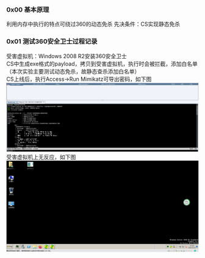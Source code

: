 ### 0x00 基本原理
利用内存中执行的特点可绕过360的动态免杀 
先决条件：CS实现静态免杀

### 0x01 测试360安全卫士过程记录
受害虚拟机：Windows 2008 R2安装360安全卫士  
CS中生成exe格式的payload，拷贝到受害虚拟机，执行时会被拦截，添加白名单（本次实验主要测试动态免杀，故静态查杀添加白名单）  
CS上线后，执行Access->Run Mimikatz可导出密码，如下图  
![image](./pic/0.png)  
受害虚拟机上无反应，如下图  
![image](./pic/1.png)
